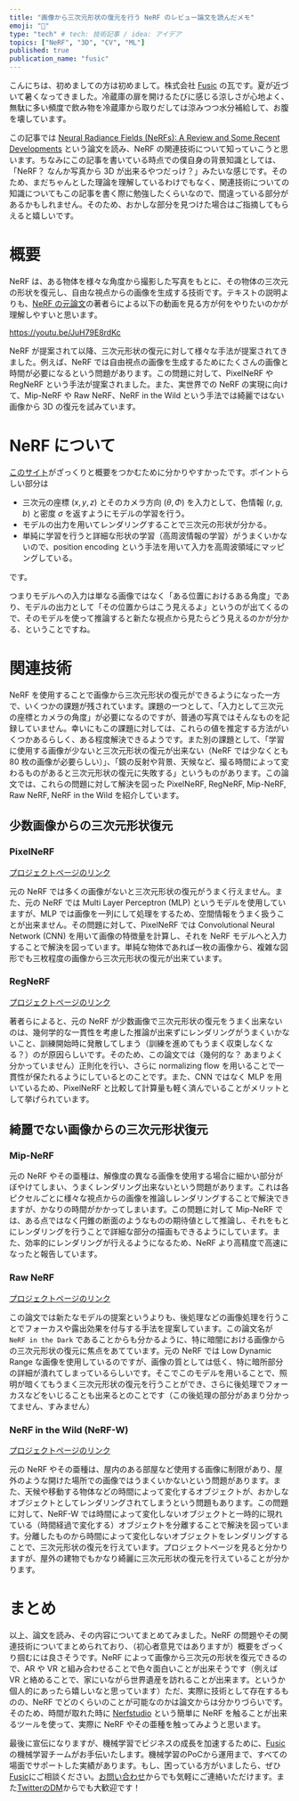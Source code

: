 ```yaml
---
title: "画像から三次元形状の復元を行う NeRF のレビュー論文を読んだメモ"
emoji: "📑"
type: "tech" # tech: 技術記事 / idea: アイデア
topics: ["NeRF", "3D", "CV", "ML"]
published: true
publication_name: "fusic"
---
```


こんにちは、初めましての方は初めまして。株式会社 [Fusic](https://fusic.co.jp/) の瓦です。夏が近づいて暑くなってきました。冷蔵庫の扉を開けるたびに感じる涼しさが心地よく、無駄に多い頻度で飲み物を冷蔵庫から取りだしては涼みつつ水分補給して、お腹を壊しています。

この記事では [Neural Radiance Fields (NeRFs): A Review and Some Recent Developments](https://arxiv.org/abs/2305.00375) という論文を読み、NeRF の関連技術について知っていこうと思います。ちなみにこの記事を書いている時点での僕自身の背景知識としては、「NeRF？ なんか写真から 3D が出来るやつだっけ？」みたいな感じです。そのため、まだちゃんとした理論を理解しているわけでもなく、関連技術についての知識についてもこの記事を書く際に勉強したくらいなので、間違っている部分があるかもしれません。そのため、おかしな部分を見つけた場合はご指摘してもらえると嬉しいです。

# 概要
NeRF は、ある物体を様々な角度から撮影した写真をもとに、その物体の三次元の形状を復元し、自由な視点からの画像を生成する技術です。テキストの説明よりも、[NeRF の元論文](https://arxiv.org/abs/2003.08934)の著者らによる以下の動画を見る方が何をやりたいのかが理解しやすいと思います。

https://youtu.be/JuH79E8rdKc

NeRF が提案されて以降、三次元形状の復元に対して様々な手法が提案されてきました。例えば、NeRF では自由視点の画像を生成するためにたくさんの画像と時間が必要になるという問題があります。この問題に対して、PixelNeRF や RegNeRF という手法が提案されました。また、実世界での NeRF の実現に向けて、Mip-NeRF や Raw NeRF、NeRF in the Wild という手法では綺麗ではない画像から 3D の復元を試みています。

# NeRF について
[このサイト](https://techblog.leapmind.io/blog/introduction-to-nerf-without-math/)がざっくりと概要をつかむために分かりやすかったです。ポイントらしい部分は

- 三次元の座標 $(x,y,z)$ とそのカメラ方向 $(\theta, \Phi)$ を入力として、色情報 $(r,g,b)$ と密度 $\sigma$ を返すようにモデルの学習を行う。
- モデルの出力を用いてレンダリングすることで三次元の形状が分かる。
- 単純に学習を行うと詳細な形状の学習（高周波情報の学習）がうまくいかないので、position encoding という手法を用いて入力を高周波領域にマッピングしている。

です。

つまりモデルへの入力は単なる画像ではなく「ある位置におけるある角度」であり、モデルの出力として「その位置からはこう見えるよ」というのが出てくるので、そのモデルを使って推論すると新たな視点から見たらどう見えるのかが分かる、ということですね。

# 関連技術
NeRF を使用することで画像から三次元形状の復元ができるようになった一方で、いくつかの課題が残されています。課題の一つとして、「入力として三次元の座標とカメラの角度」が必要になるのですが、普通の写真ではそんなものを記録していません。幸いにもこの課題に対しては、これらの値を推定する方法がいくつかあるらしく、ある程度解決できるようです。また別の課題として、「学習に使用する画像が少ないと三次元形状の復元が出来ない（NeRF では少なくとも 80 枚の画像が必要らしい）」、「鏡の反射や背景、天候など、撮る時間によって変わるものがあると三次元形状の復元に失敗する」というものがあります。この論文では、これらの問題に対して解決を図った PixelNeRF, RegNeRF, Mip-NeRF, Raw NeRF, NeRF in the Wild を紹介しています。

## 少数画像からの三次元形状復元
### PixelNeRF
[プロジェクトページのリンク](https://alexyu.net/pixelnerf/)

元の NeRF では多くの画像がないと三次元形状の復元がうまく行えません。また、元の NeRF では Multi Layer Perceptron (MLP) というモデルを使用していますが、MLP では画像を一列にして処理をするため、空間情報をうまく扱うことが出来ません。その問題に対して、PixelNeRF では Convolutional Neural Network (CNN) を用いて画像の特徴量を計算し、それを NeRF モデルへと入力することで解決を図っています。単純な物体であれば一枚の画像から、複雑な図形でも三枚程度の画像から三次元形状の復元が出来ています。

### RegNeRF
[プロジェクトページのリンク](https://m-niemeyer.github.io/regnerf/index.html)

著者らによると、元の NeRF が少数画像で三次元形状の復元をうまく出来ないのは、幾何学的な一貫性を考慮した推論が出来ずにレンダリングがうまくいかないこと、訓練開始時に発散してしまう（訓練を進めてもうまく収束しなくなる？）のが原因らしいです。そのため、この論文では（幾何的な？ あまりよく分かっていません）正則化を行い、さらに normalizing flow を用いることで一貫性が保たれるようにしているとのことです。また、CNN ではなく MLP を用いているため、PixelNeRF と比較して計算量も軽く済んでいることがメリットとして挙げられています。

## 綺麗でない画像からの三次元形状復元
### Mip-NeRF
元の NeRF やその亜種は、解像度の異なる画像を使用する場合に細かい部分がぼやけてしまい、うまくレンダリング出来ないという問題があります。これは各ピクセルごとに様々な視点からの画像を推論しレンダリングすることで解決できますが、かなりの時間がかかってしまいます。この問題に対して Mip-NeRF では、ある点ではなく円錐の断面のようなものの期待値として推論し、それをもとにレンダリングを行うことで詳細な部分の描画もできるようにしています。また、効率的にレンダリングが行えるようになるため、NeRF より高精度で高速になったと報告しています。

### Raw NeRF
[プロジェクトページのリンク](https://bmild.github.io/rawnerf/)

この論文では新たなモデルの提案というよりも、後処理などの画像処理を行うことでフォーカスや露出効果を付与する手法を提案しています。この論文名が `NeRF in the Dark` であることからも分かるように、特に暗闇における画像からの三次元形状の復元に焦点をあてています。元の NeRF では Low Dynamic Range な画像を使用しているのですが、画像の質としては低く、特に暗所部分の詳細が潰れてしまっているらしいです。そこでこのモデルを用いることで、照明が暗くてもうまく三次元形状の復元を行うことができ、さらに後処理でフォーカスなどをいじることも出来るとのことです（この後処理の部分があまり分かってません、すみません）

### NeRF in the Wild (NeRF-W)
[プロジェクトページのリンク](https://nerf-w.github.io/)

元の NeRF やその亜種は、屋内のある部屋など使用する画像に制限があり、屋外のような開けた場所での画像ではうまくいかないという問題があります。また、天候や移動する物体などの時間によって変化するオブジェクトが、おかしなオブジェクトとしてレンダリングされてしまうという問題もあります。この問題に対して、NeRF-W では時間によって変化しないオブジェクトと一時的に現れている（時間経過で変化する）オブジェクトを分離することで解決を図っています。分離したものから時間によって変化しないオブジェクトをレンダリングすることで、三次元形状の復元を行えています。プロジェクトページを見ると分かりますが、屋外の建物でもかなり綺麗に三次元形状の復元を行えていることが分かります。

# まとめ
以上、論文を読み、その内容についてまとめてみました。NeRF の問題やその関連技術についてまとめられており、（初心者意見ではありますが）概要をざっくり掴むには良さそうです。NeRF によって画像から三次元の形状を復元できるので、AR や VR と組み合わせることで色々面白いことが出来そうです（例えば VR と絡めることで、家にいながら世界遺産を訪れることが出来ます。というか個人的にあったら嬉しいなと思っています）ただ、実際に技術として存在するものの、NeRF でどのくらいのことが可能なのかは論文からは分かりづらいです。そのため、時間が取れた時に [Nerfstudio](https://docs.nerf.studio/en/latest/) という簡単に NeRF を触ることが出来るツールを使って、実際に NeRF やその亜種を触ってみようと思います。

最後に宣伝になりますが、機械学習でビジネスの成長を加速するために、[Fusic](https://fusic.co.jp/)の機械学習チームがお手伝いたします。機械学習のPoCから運用まで、すべての場面でサポートした実績があります。もし、困っている方がいましたら、ぜひ[Fusic](https://fusic.co.jp/)にご相談ください。[お問い合わせ](https://fusic.co.jp/contact/)からでも気軽にご連絡いただけます。また[TwitterのDM](https://twitter.com/kawara_fusic)からでも大歓迎です！
